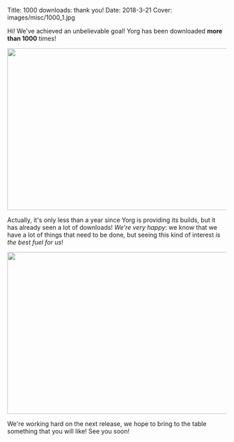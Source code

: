 Title: 1000 downloads: thank you!
Date: 2018-3-21
Cover: images/misc/1000_1.jpg

Hi! We've achieved an unbelievable goal! Yorg has been downloaded **more than 1000** times!

<p align="center"><a href="{filename}/images/misc/1000_1.jpg"><img src="{filename}/images/misc/1000_1.jpg" width="660" height="371" /></a></p>

Actually, it's only less than a year since Yorg is providing its builds, but it has already seen a lot of downloads! *We're very happy*: we know that we have a lot of things that need to be done, but seeing this kind of interest *is the best fuel for us*!

<p align="center"><a href="{filename}/images/misc/1000_2.jpg"><img src="{filename}/images/misc/1000_2.jpg" width="660" height="371" /></a></p>

We're working hard on the next release, we hope to bring to the table something that you will like! See you soon!